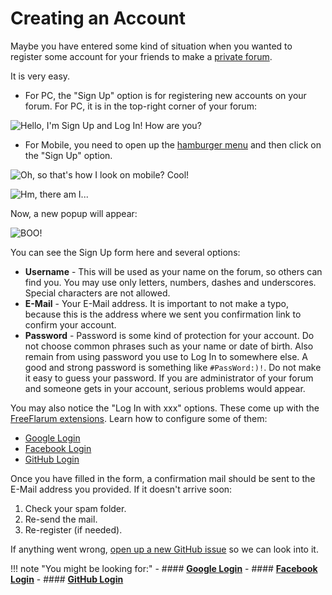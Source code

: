 # Creating an Account

Maybe you have entered some kind of situation when you wanted to register some account for your friends to make a [private forum](https://www.freeflarum.com/docs/howto/private-forum/).

It is very easy. 

- For PC, the "Sign Up" option is for registering new accounts on your forum.
For PC, it is in the top-right corner of your forum:

![Hello, I'm Sign Up and Log In! How are you?](https://snag.gy/JMkL9c.jpg)

- For Mobile, you need to open up the [hamburger menu](https://en.wikipedia.org/wiki/Hamburger_button) and then click on the "Sign Up" option.

![Oh, so that's how I look on mobile? Cool!](https://snag.gy/YdTqQO.jpg)

![Hm, there am I...](https://snag.gy/7IbKeh.jpg)

Now, a new popup will appear:

![BOO!](https://snag.gy/YsXPWI.jpg)

You can see the Sign Up form here and several options:

- **Username** - This will be used as your name on the forum, so others can find you. You may use only letters, numbers, dashes and underscores. Special characters are not allowed.
- **E-Mail** - Your E-Mail address. It is important to not make a typo, because this is the address where we sent you confirmation link to confirm your account. 
- **Password** - Password is some kind of protection for your account. Do not choose common phrases such as your name or date of birth. Also remain from using password you use to Log In to somewhere else. A good and strong password is something like `#PassWord:)!`. Do not make it easy to guess your password. If you are administrator of your forum and someone gets in your account, serious problems would appear.

You may also notice the "Log In with xxx" options. These come up with the [FreeFlarum extensions](https://www.freeflarum.com/extensions).
Learn how to configure some of them:
- [Google Login](https://www.freeflarum.com/docs/howto/social-login/google/)
- [Facebook Login](https://www.freeflarum.com/docs/howto/social-login/facebook/)
- [GitHub Login](https://www.freeflarum.com/docs/howto/social-login/github/)

Once you have filled in the form, a confirmation mail should be sent to the E-Mail address you provided. If it doesn't arrive soon:
1. Check your spam folder.
2. Re-send the mail.
3. Re-register (if needed).

If anything went wrong, [open up a new GitHub issue](https://github.com/gwillem/freeflarum.com/issues/new) so we can look into it.

!!! note "You might be looking for:"
    - #### **[Google Login](https://www.freeflarum.com/docs/howto/social-login/google/)**
    - #### **[Facebook Login](https://www.freeflarum.com/docs/howto/social-login/facebook/)**
    - #### **[GitHub Login](https://www.freeflarum.com/docs/howto/social-login/github/)**
